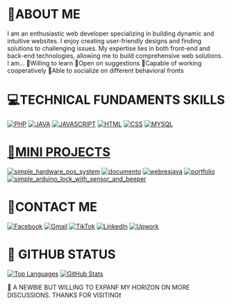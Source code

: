 <h1>👋ABOUT ME</h1>

I am an enthusiastic web developer specializing in building dynamic and intuitive websites. I enjoy creating user-friendly designs and finding solutions to challenging issues. My expertise lies in both front-end and back-end technologies, allowing me to build comprehensive web solutions. ​I am​...
📌Willing to learn
​📌Open on suggestions
📌Capable of working cooperatively
​📌Able to socialize on different behavioral fronts


<h1>💻TECHNICAL FUNDAMENTS SKILLS</h1>
<p align="left">
 <a href="#"><img src="https://img.shields.io/badge/PHP%20-%20%20%236aad71?style=for-the-badge&logo=php&logoColor=%23fff&labelColor=%2319cf2b" alt="PHP"></a>
 <a href="#"><img src="https://img.shields.io/badge/JAVA%20-%20%2326a69f?style=for-the-badge&logoColor=%23fff&label=%E2%99%A8&labelColor=%2365a3a0" alt="JAVA"></a>
 <a href="#"><img src="https://img.shields.io/badge/JAVASCRIPT%20-%20%23b01c89?style=for-the-badge&logo=javascript&logoColor=%23fff&labelColor=%23966389" alt="JAVASCRIPT"></a>
 <a href="#"><img src="https://img.shields.io/badge/HTML%20-%20%23ada936?style=for-the-badge&logo=html5&logoColor=%23fff&labelColor=%23c9c78b" alt="HTML"></a>
 <a href="#"><img src="https://img.shields.io/badge/CSS%20-%20%23660512?style=for-the-badge&logo=css&logoColor=%23fff&labelColor=%2385424b" alt="CSS"/></a>
 <a href="#"><img src="https://img.shields.io/badge/MYSQL%20-%20%238a4ad4?style=for-the-badge&logo=mysql&logoColor=%23fff&labelColor=%234b3761" alt="MYSQL" />
</p>

<h1>📝MINI PROJECTS</h1>

<a href="https://github.com/maximo-24/simple_java_hardware_store_pos_management_system.git"><img src="https://img.shields.io/badge/Simple%20Hardware%20POS%20System%20-%20%23FFFFFF?style=flat&logoColor=%23&logoSize=auto&color=%233dbe25" alt="simple_hardware_pos_system" /></a> <a href="https://github.com/maximo-24/documento_crud_system.git"><img src="https://img.shields.io/badge/DOCUMENTO%20-%20%231dd3dd?style=flat" alt="documento" /></a> <a href="https://github.com/maximo-24/simple_student_manage_sys-RESTful-web-service_JAVA.git"><img src="https://img.shields.io/badge/Simple%20Student%20Management%20RESTful%20Web%20Service%20-%20%231c53bb" alt="webresjava" /></a> <a href="https://github.com/maximo-24/mark-fulledo-portfolio.git"><img src="https://img.shields.io/badge/Portfolio%20-%20%23de9009?style=flat" alt="portfolio" /></a> <a href="https://github.com/maximo-24/simple_door_lock_arduino_with_sensor_and_beeping_system.git"><img src="https://img.shields.io/badge/Simple%20Door%20Lock%20Arduino%20with%20Sensor%20%26%20Beeping%20System%20-%20%238a8167?style=flat" alt="simple_arduino_lock_with_sensor_and_beeper" /></a> 



<h1>📱CONTACT ME</h1>

[![Facebook](https://img.shields.io/badge/Facebook-%230866FF?style=for-the-badge&logo=facebook&logoSize=AUTO)](https://www.facebook.com/markangelo.fulledo)
[![Gmail](https://img.shields.io/badge/Gmail-d5d5d5?style=for-the-badge&logo=gmail&logoColor=0A0209)](mailto:markangelofulledo@gmail.com)
[![TikTok](https://img.shields.io/badge/TikTok-%20%23EE1D52?style=for-the-badge&logo=tiktok)](https://www.tiktok.com/@maximuzt24)
[![LinkedIn](https://img.shields.io/badge/in%20LINKEDIN%20-%20%20%230077B5?style=for-the-badge&logoColor=%23FFF&labelColor=%230077B5)](https://www.linkedin.com/in/mark-angelo-fulledo/)
[![Upwork](https://img.shields.io/badge/UPWORK%20-%20%20%2300FF00?style=for-the-badge&logo=upwork&logoColor=%23FFFFFF)](https://www.upwork.com/freelancers/~01fb3708b55e3fba50)

# 🚀 GITHUB STATUS

[![Top Languages](https://github-readme-stats.vercel.app/api/top-langs/?username=maximo-24&theme=vue-dark&show_icons=true&hide_border=true&layout=compact)](https://github.com/maximo-24)
[![GitHub Stats](https://github-readme-stats.vercel.app/api?username=maximo-24&theme=cobalt&show_icons=true&hide_border=true&count_private=true)](https://github.com/maximo-24)

📢 A NEWBIE BUT WILLING TO EXPANF MY HORIZON ON MORE DISCUSSIONS. THANKS FOR VISITING​❗
